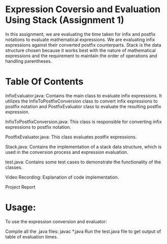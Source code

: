 # Expression Coversio and Evaluation Using Stack (Assignment 1)
In this assignment, we are evaluating the time taken for infix and postfix notations to evaluate mathematical expressions. We are evaluating infix expressions against their converted postfix counterparts. 
Stack is the data structure chosen because it works best with the nature of mathematical expressions and the requirement to maintain the order of operations and handling parentheses.

# Table Of Contents
InfixEvaluator.java: Contains the main class to evaluate infix expressions. It utilizes the InfixToPostfixConversion class to convert infix expressions to postfix notation and PostfixEvaluator class to evaluate the resulting postfix expression.

InfixToPostfixConversion.java: This class is responsible for converting infix expressions to postfix notation.

PostfixEvaluator.java: This class evaluates postfix expressions.

Stack.java: Contains the implementation of a stack data structure, which is used in the conversion process and expression evaluation.

test.java: Contains some test cases to demonstrate the functionality of the classes.

Video Recording: Explanation of code implementation.

Project Report


# Usage:
To use the expression conversion and evaluator:

Compile all the .java files: javac *.java
Run the test.java file to get output of table of evaluation times.
